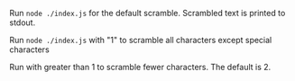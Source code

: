 Run `node ./index.js` for the default scramble. Scrambled text is printed to stdout. 

Run `node ./index.js` with "1" to scramble all characters except special characters

Run with greater than 1 to scramble fewer characters. The default is 2. 